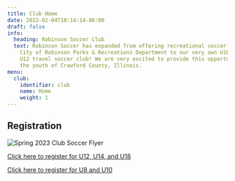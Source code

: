 ```yaml
---
title: Club Home
date: 2022-02-04T10:14:14-06:00
draft: false
info:
  heading: Robinson Soccer Club
  text: Robinson Soccer has expanded from offering recreational soccer through the
    City of Robinson Parks & Recreations Department to our very own U18, U14 and
    U12 travel soccer club! We are very excited to provide this opportunity to
    the youth of Crawford County, Illinois.
menu:
  club:
    identifier: club
    name: Home
    weight: 1
---
```

## Registration

![Spring 2023 Club Soccer Flyer](https://res.cloudinary.com/robinson-soccer/image/upload/v1673400232/springregweb_jn88zr.jpg "Spring 2023 Club Soccer")

[Click here to register for U12, U14, and U18](https://docs.google.com/forms/d/1-neE7DWggPdkvtlmPCIsrIT5LOx3uzx0-jvmOQbiwAA/edit)

[Click here to register for U8 and U10](https://docs.google.com/forms/d/1srzqSoaNFDX1sCiqbD6bDHoKa2_vJ3z5LEO3557Bk8A/edit)

